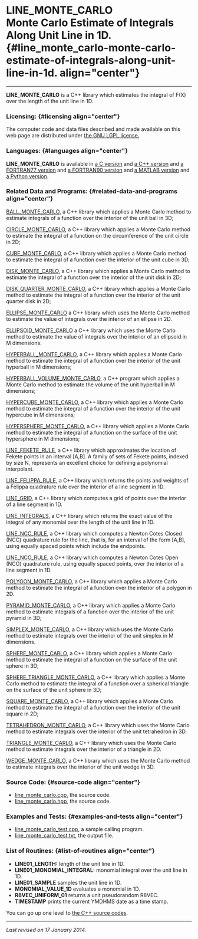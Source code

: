 LINE\_MONTE\_CARLO\
Monte Carlo Estimate of Integrals Along Unit Line in 1D. {#line_monte_carlo-monte-carlo-estimate-of-integrals-along-unit-line-in-1d. align="center"}
========================================================

------------------------------------------------------------------------

**LINE\_MONTE\_CARLO** is a C++ library which estimates the integral of
F(X) over the length of the unit line in 1D.

### Licensing: {#licensing align="center"}

The computer code and data files described and made available on this
web page are distributed under [the GNU LGPL
license.](../../txt/gnu_lgpl.txt)

### Languages: {#languages align="center"}

**LINE\_MONTE\_CARLO** is available in [a C
version](../../c_src/line_monte_carlo/line_monte_carlo.html) and [a C++
version](../../cpp_src/line_monte_carlo/line_monte_carlo.html) and [a
FORTRAN77 version](../../f77_src/line_monte_carlo/line_monte_carlo.html)
and [a FORTRAN90
version](../../f_src/line_monte_carlo/line_monte_carlo.html) and [a
MATLAB version](../../m_src/line_monte_carlo/line_monte_carlo.html) and
[a Python version](../../py_src/line_monte_carlo/line_monte_carlo.html).

### Related Data and Programs: {#related-data-and-programs align="center"}

[BALL\_MONTE\_CARLO](../../cpp_src/ball_monte_carlo/ball_monte_carlo.html),
a C++ library which applies a Monte Carlo method to estimate integrals
of a function over the interior of the unit ball in 3D;

[CIRCLE\_MONTE\_CARLO](../../cpp_src/circle_monte_carlo/circle_monte_carlo.html),
a C++ library which applies a Monte Carlo method to estimate the
integral of a function on the circumference of the unit circle in 2D;

[CUBE\_MONTE\_CARLO](../../cpp_src/cube_monte_carlo/cube_monte_carlo.html),
a C++ library which applies a Monte Carlo method to estimate the
integral of a function over the interior of the unit cube in 3D;

[DISK\_MONTE\_CARLO](../../cpp_src/disk_monte_carlo/disk_monte_carlo.html),
a C++ library which applies a Monte Carlo method to estimate the
integral of a function over the interior of the unit disk in 2D;

[DISK\_QUARTER\_MONTE\_CARLO](../../cpp_src/disk_quarter_monte_carlo/disk_quarter_monte_carlo.html),
a C++ library which applies a Monte Carlo method to estimate the
integral of a function over the interior of the unit quarter disk in 2D;

[ELLIPSE\_MONTE\_CARLO](../../cpp_src/ellipse_monte_carlo/ellipse_monte_carlo.html)
a C++ library which uses the Monte Carlo method to estimate the value of
integrals over the interior of an ellipse in 2D.

[ELLIPSOID\_MONTE\_CARLO](../../cpp_src/ellipsoid_monte_carlo/ellipsoid_monte_carlo.html)
a C++ library which uses the Monte Carlo method to estimate the value of
integrals over the interior of an ellipsoid in M dimensions.

[HYPERBALL\_MONTE\_CARLO](../../cpp_src/hyperball_monte_carlo/hyperball_monte_carlo.html),
a C++ library which applies a Monte Carlo method to estimate the
integral of a function over the interior of the unit hyperball in M
dimensions;

[HYPERBALL\_VOLUME\_MONTE\_CARLO](../../cpp_src/hyperball_volume_monte_carlo/hyperball_volume_monte_carlo.html),
a C++ program which applies a Monte Carlo method to estimate the volume
of the unit hyperball in M dimensions;

[HYPERCUBE\_MONTE\_CARLO](../../cpp_src/hypercube_monte_carlo/hypercube_monte_carlo.html),
a C++ library which applies a Monte Carlo method to estimate the
integral of a function over the interior of the unit hypercube in M
dimensions;

[HYPERSPHERE\_MONTE\_CARLO](../../cpp_src/hypersphere_monte_carlo/hypersphere_monte_carlo.html),
a C++ library which applies a Monte Carlo method to estimate the
integral of a function on the surface of the unit hypersphere in M
dimensions;

[LINE\_FEKETE\_RULE](../../cpp_src/line_fekete_rule/line_fekete_rule.html),
a C++ library which approximates the location of Fekete points in an
interval \[A,B\]. A family of sets of Fekete points, indexed by size N,
represents an excellent choice for defining a polynomial interpolant.

[LINE\_FELIPPA\_RULE](../../cpp_src/line_felippa_rule/line_felippa_rule.html),
a C++ library which returns the points and weights of a Felippa
quadrature rule over the interior of a line segment in 1D.

[LINE\_GRID](../../cpp_src/line_grid/line_grid.html), a C++ library
which computes a grid of points over the interior of a line segment in
1D.

[LINE\_INTEGRALS](../../cpp_src/line_integrals/line_integrals.html), a
C++ library which returns the exact value of the integral of any
monomial over the length of the unit line in 1D.

[LINE\_NCC\_RULE](../../cpp_src/line_ncc_rule/line_ncc_rule.html), a C++
library which computes a Newton Cotes Closed (NCC) quadrature rule for
the line, that is, for an interval of the form \[A,B\], using equally
spaced points which include the endpoints.

[LINE\_NCO\_RULE](../../cpp_src/line_nco_rule/line_nco_rule.html), a C++
library which computes a Newton Cotes Open (NCO) quadrature rule, using
equally spaced points, over the interior of a line segment in 1D.

[POLYGON\_MONTE\_CARLO](../../cpp_src/polygon_monte_carlo/polygon_monte_carlo.html),
a C++ library which applies a Monte Carlo method to estimate the
integral of a function over the interior of a polygon in 2D.

[PYRAMID\_MONTE\_CARLO](../../cpp_src/pyramid_monte_carlo/pyramid_monte_carlo.html),
a C++ library which applies a Monte Carlo method to estimate integrals
of a function over the interior of the unit pyramid in 3D;

[SIMPLEX\_MONTE\_CARLO](../../cpp_src/simplex_monte_carlo/simplex_monte_carlo.html),
a C++ library which uses the Monte Carlo method to estimate integrals
over the interior of the unit simplex in M dimensions.

[SPHERE\_MONTE\_CARLO](../../cpp_src/sphere_monte_carlo/sphere_monte_carlo.html),
a C++ library which applies a Monte Carlo method to estimate the
integral of a function on the surface of the unit sphere in 3D;

[SPHERE\_TRIANGLE\_MONTE\_CARLO](../../cpp_src/sphere_triangle_monte_carlo/sphere_triangle_monte_carlo.html),
a C++ library which applies a Monte Carlo method to estimate the
integral of a function over a spherical triangle on the surface of the
unit sphere in 3D;

[SQUARE\_MONTE\_CARLO](../../cpp_src/square_monte_carlo/square_monte_carlo.html),
a C++ library which applies a Monte Carlo method to estimate the
integral of a function over the interior of the unit square in 2D;

[TETRAHEDRON\_MONTE\_CARLO](../../cpp_src/tetrahedron_monte_carlo/tetrahedron_monte_carlo.html),
a C++ library which uses the Monte Carlo method to estimate integrals
over the interior of the unit tetrahedron in 3D.

[TRIANGLE\_MONTE\_CARLO](../../cpp_src/triangle_monte_carlo/triangle_monte_carlo.html),
a C++ library which uses the Monte Carlo method to estimate integrals
over the interior of a triangle in 2D.

[WEDGE\_MONTE\_CARLO](../../cpp_src/wedge_monte_carlo/wedge_monte_carlo.html),
a C++ library which uses the Monte Carlo method to estimate integrals
over the interior of the unit wedge in 3D.

### Source Code: {#source-code align="center"}

-   [line\_monte\_carlo.cpp](line_monte_carlo.cpp), the source code.
-   [line\_monte\_carlo.hpp](line_monte_carlo.hpp), the source code.

### Examples and Tests: {#examples-and-tests align="center"}

-   [line\_monte\_carlo\_test.cpp](line_monte_carlo_test.cpp), a sample
    calling program.
-   [line\_monte\_carlo\_test.txt](line_monte_carlo_test.txt), the
    output file.

### List of Routines: {#list-of-routines align="center"}

-   **LINE01\_LENGTH:** length of the unit line in 1D.
-   **LINE01\_MONOMIAL\_INTEGRAL:** monomial integral over the unit line
    in 1D.
-   **LINE01\_SAMPLE** samples the unit line in 1D.
-   **MONOMIAL\_VALUE\_1D** evaluates a monomial in 1D.
-   **R8VEC\_UNIFORM\_01** returns a unit pseudorandom R8VEC.
-   **TIMESTAMP** prints the current YMDHMS date as a time stamp.

You can go up one level to [the C++ source codes](../cpp_src.html).

------------------------------------------------------------------------

*Last revised on 17 January 2014.*
